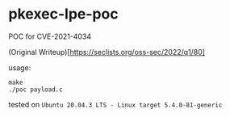 # pkexec-lpe-poc
POC for CVE-2021-4034

(Original Writeup)[https://seclists.org/oss-sec/2022/q1/80]

usage:
```
make
./poc payload.c
```

tested on `Ubuntu 20.04.3 LTS - Linux target 5.4.0-81-generic`